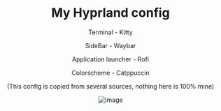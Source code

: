 <div align="center">
  
<h1>My Hyprland config</h1>

Terminal - Kitty

SideBar - Waybar

Application launcher - Rofi

Colorscheme - Catppuccin

(This config is copied from several sources, nothing here is 100% mine)


![image](https://github.com/user-attachments/assets/20b17d1f-fbd5-4248-87dc-3ab17256e054)

